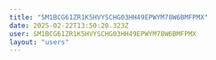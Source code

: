 ```yaml
---
title: "SM1BCG61ZR1K5HVYSCHG03HH49EPWYM78W6BMFPMX"
date: 2025-02-22T13:50:20.323Z
user: SM1BCG61ZR1K5HVYSCHG03HH49EPWYM78W6BMFPMX
layout: "users"
---
```

    